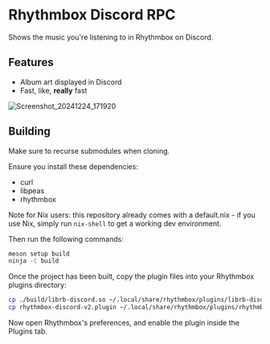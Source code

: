 # Rhythmbox Discord RPC

Shows the music you're listening to in Rhythmbox on Discord.

## Features

* Album art displayed in Discord
* Fast, like, **really** fast

![Screenshot_20241224_171920](https://github.com/user-attachments/assets/3047220f-4c1b-4090-b831-ce1e5d2fe39a)

## Building

Make sure to recurse submodules when cloning.

Ensure you install these dependencies:

* curl
* libpeas
* rhythmbox

Note for Nix users: this repository already comes with a default.nix - if you use Nix, simply run `nix-shell` to get a working dev environment.

Then run the following commands:

```sh
meson setup build
ninja -C build
```

Once the project has been built, copy the plugin files into your Rhythmbox plugins directory:

```sh
cp ./build/librb-discord.so ~/.local/share/rhythmbox/plugins/librb-discord.so
cp rhythmbox-discord-v2.plugin ~/.local/share/rhythmbox/plugins/rhythmbox-discord-v2.plugin
```

Now open Rhythmbox's preferences, and enable the plugin inside the Plugins tab.